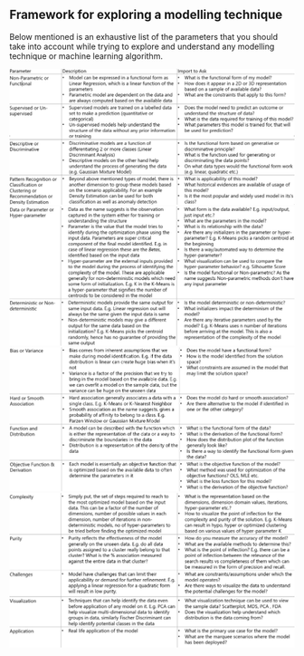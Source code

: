 ## Framework for exploring a modelling technique
Below mentioned is an exhaustive list of the parameters that you should take into account while trying to explore and understand any 
modelling technique or machine learning algorithm.

![](https://github.com/jovinod/applied_machine_learning/blob/master/model_exploration/MF01.PNG)
![](https://github.com/jovinod/applied_machine_learning/blob/master/model_exploration/MF02.PNG)
![](https://github.com/jovinod/applied_machine_learning/blob/master/model_exploration/MF03.PNG)
![](https://github.com/jovinod/applied_machine_learning/blob/master/model_exploration/MF04.PNG)

